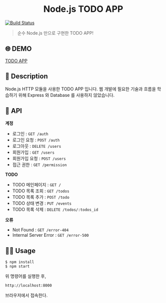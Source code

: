 <h1 align="center">Node.js TODO APP</h1><p>

[![Build Status](https://travis-ci.org/mukeunzi/todo-app.svg?branch=master)](https://travis-ci.org/mukeunzi/todo-app)

> 순수 Node.js 만으로 구현한 TODO APP!

## :globe_with_meridians: DEMO

[TODO APP](https://muk-todos.herokuapp.com/)

## :memo: Description

Node.js HTTP 모듈을 사용한 TODO APP 입니다. 웹 개발에 필요한 기술과 흐름을 학습하기 위해 Express 와 Database 를 사용하지 않았습니다.

## :page_facing_up: API

**계정**

- 로그인 : `GET /auth`
- 로그인 요청 : `POST /auth`
- 로그아웃 : `DELETE /users`
- 회원가입 : `GET /users`
- 회원가입 요청 : `POST /users`
- 접근 권한 : `GET /permission`

**TODO**

- TODO 메인페이지 : `GET /`
- TODO 목록 조회 : `GET /todos`
- TODO 목록 추가 : `POST /todo`
- TODO 상태 변경 : `PUT /events`
- TODO 목록 삭제 : `DELETE /todos/:todos_id`

**오류**

- Not Found : `GET /error-404`
- Internal Server Error : `GET /error-500`

## :woman_technologist: Usage

```
$ npm install
$ npm start
```

위 명령어를 실행한 후,

```
http://localhost:8000
```

브라우저에서 접속한다.
